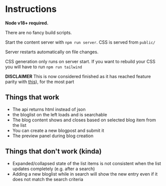 # Instructions

**Node v18+ required.**

There are no fancy build scripts.

Start the content server with `npm run server`. CSS is served from `public/`

Server restarts automatically on file changes.

CSS generation only runs on server start. If you want to rebuild your CSS you will have to run
`npm run tailwind`

**DISCLAIMER**
This is now considered finished as it has reached feature parity with 
[this](https://github.com/mkarajohn/orfium-react-workshop-demo-app/tree/third-pass)), for the most part

## Things that work

- The api returns html instead of json
- the bloglist on the left loads and is searchable
- The blog content shows and closes based on selected blog item from the list
- You can create a new blogpost and submit it
- The preview panel during blog creation

## Things that don't work (kinda)

- Expanded/collapsed state of the list items is not consistent when the list updates completely (e.g. after a search)
- Adding a new bloglist while in search will show the new entry even if it does not match the search criteria

